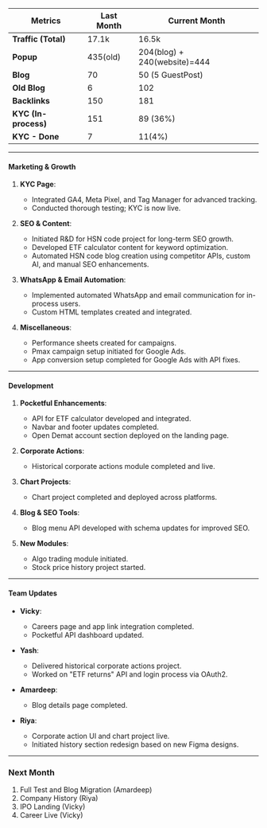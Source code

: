 
| **Metrics**          | **Last Month** | **Current Month**            |
| -------------------- | -------------- | ---------------------------- |
| **Traffic (Total)**  | 17.1k          | 16.5k                        |
| **Popup**            | 435(old)       | 204(blog) + 240(website)=444 |
| **Blog**             | 70             | 50 (5 GuestPost)             |
| **Old Blog**         | 6              | 102                          |
| **Backlinks**        | 150            | 181                          |
| **KYC (In-process)** | 151            | 89 (36%)                     |
| **KYC - Done**       | 7              | 11(4%)                       |


---

#### **Marketing & Growth**

1. **KYC Page**:
    
    - Integrated GA4, Meta Pixel, and Tag Manager for advanced tracking.
    - Conducted thorough testing; KYC is now live.
2. **SEO & Content**:
    
    - Initiated R&D for HSN code project for long-term SEO growth.
    - Developed ETF calculator content for keyword optimization.
    - Automated HSN code blog creation using competitor APIs, custom AI, and manual SEO enhancements.
3. **WhatsApp & Email Automation**:
    
    - Implemented automated WhatsApp and email communication for in-process users.
    - Custom HTML templates created and integrated.
4. **Miscellaneous**:
    
    - Performance sheets created for campaigns.
    - Pmax campaign setup initiated for Google Ads.
    - App conversion setup completed for Google Ads with API fixes.

---

#### **Development**

1. **Pocketful Enhancements**:
    
    - API for ETF calculator developed and integrated.
    - Navbar and footer updates completed.
    - Open Demat account section deployed on the landing page.
2. **Corporate Actions**:
    
    - Historical corporate actions module completed and live.
3. **Chart Projects**:
    
    - Chart project completed and deployed across platforms.
4. **Blog & SEO Tools**:
    
    - Blog menu API developed with schema updates for improved SEO.
5. **New Modules**:
    
    - Algo trading module initiated.
    - Stock price history project started.

---

#### **Team Updates**

- **Vicky**:
    
    - Careers page and app link integration completed.
    - Pocketful API dashboard updated.
- **Yash**:
    
    - Delivered historical corporate actions project.
    - Worked on "ETF returns" API and login process via OAuth2.
- **Amardeep**:
    
    - Blog details page completed.
- **Riya**:
    
    - Corporate action UI and chart project live.
    - Initiated history section redesign based on new Figma designs.

---
### Next Month

1. Full Test and Blog Migration (Amardeep)
2. Company History (Riya)
3. IPO Landing (Vicky)
4. Career Live (Vicky) 
